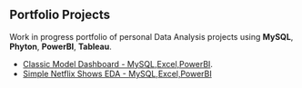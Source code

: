 ## Portfolio Projects 

Work in progress portfolio of personal Data Analysis projects using **MySQL**, **Phyton**, **PowerBI**, **Tableau**.
- [Classic Model Dashboard - MySQL,Excel,PowerBI](https://github.com/ThisIsMirquez/Portfolio/tree/main/Classic%20Model%20Dashboard).
- [Simple Netflix Shows EDA - MySQL,Excel,PowerBI](https://github.com/ThisIsMirquez/Portfolio/tree/main/Simple%20Netflix%20EDA)


